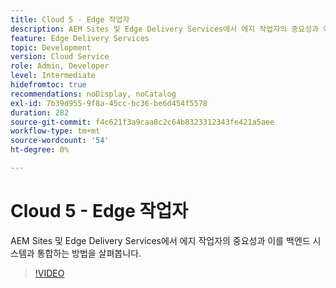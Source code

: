 ```yaml
---
title: Cloud 5 - Edge 작업자
description: AEM Sites 및 Edge Delivery Services에서 에지 작업자의 중요성과 이를 백엔드 시스템과 통합하는 방법을 살펴봅니다.
feature: Edge Delivery Services
topic: Development
version: Cloud Service
role: Admin, Developer
level: Intermediate
hidefromtoc: true
recommendations: noDisplay, noCatalog
exl-id: 7b39d955-9f8a-45cc-bc36-be6d454f5578
duration: 282
source-git-commit: f4c621f3a9caa8c2c64b8323312343fe421a5aee
workflow-type: tm+mt
source-wordcount: '54'
ht-degree: 0%

---
```


# Cloud 5 - Edge 작업자

AEM Sites 및 Edge Delivery Services에서 에지 작업자의 중요성과 이를 백엔드 시스템과 통합하는 방법을 살펴봅니다.

>[!VIDEO](https://video.tv.adobe.com/v/3427589?learn=on)

